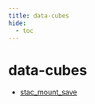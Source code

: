 ```yaml
---
title: data-cubes
hide:
  - toc
---
```


# data-cubes

- [stac_mount_save](/library/data/stac_mount_save/)  
  <small></small>